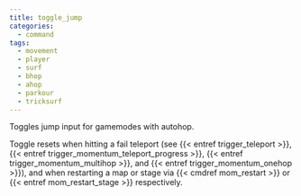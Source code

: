 ```yaml
---
title: toggle_jump
categories:
  - command
tags:
  - movement
  - player
  - surf
  - bhop
  - ahop
  - parkour
  - tricksurf
---
```


Toggles jump input for gamemodes with autohop.

Toggle resets when hitting a fail teleport (see {{< entref trigger_teleport >}}, {{< entref trigger_momentum_teleport_progress >}}, {{< entref trigger_momentum_multihop >}}, and {{< entref trigger_momentum_onehop >}}), and when restarting a map or stage via {{< cmdref mom_restart >}} or {{< entref mom_restart_stage >}} respectively.
